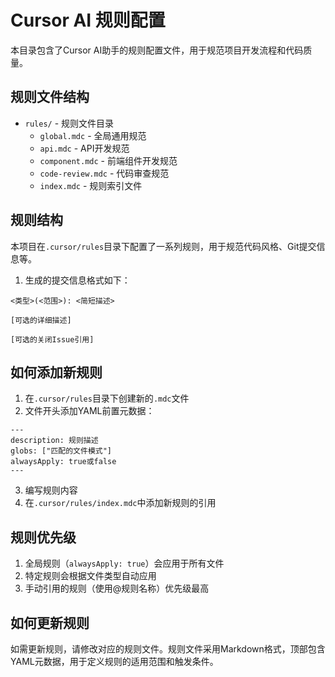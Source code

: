 # Cursor AI 规则配置

本目录包含了Cursor AI助手的规则配置文件，用于规范项目开发流程和代码质量。

## 规则文件结构

- `rules/` - 规则文件目录
  - `global.mdc` - 全局通用规范
  - `api.mdc` - API开发规范
  - `component.mdc` - 前端组件开发规范
  - `code-review.mdc` - 代码审查规范
  - `index.mdc` - 规则索引文件

## 规则结构

本项目在`.cursor/rules`目录下配置了一系列规则，用于规范代码风格、Git提交信息等。

1. 生成的提交信息格式如下：

```
<类型>(<范围>): <简短描述>

[可选的详细描述]

[可选的关闭Issue引用]
```

## 如何添加新规则

1. 在`.cursor/rules`目录下创建新的`.mdc`文件
2. 文件开头添加YAML前置元数据：

```
---
description: 规则描述
globs: ["匹配的文件模式"]
alwaysApply: true或false
---
```

3. 编写规则内容
4. 在`.cursor/rules/index.mdc`中添加新规则的引用

## 规则优先级

1. 全局规则（`alwaysApply: true`）会应用于所有文件
2. 特定规则会根据文件类型自动应用
3. 手动引用的规则（使用@规则名称）优先级最高

## 如何更新规则

如需更新规则，请修改对应的规则文件。规则文件采用Markdown格式，顶部包含YAML元数据，用于定义规则的适用范围和触发条件。

